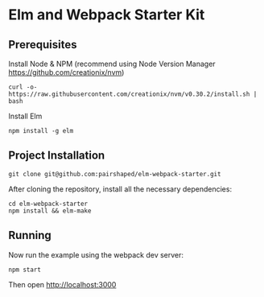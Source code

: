 # Elm and Webpack Starter Kit

## Prerequisites

Install Node & NPM (recommend using Node Version Manager https://github.com/creationix/nvm)
```
curl -o- https://raw.githubusercontent.com/creationix/nvm/v0.30.2/install.sh | bash
```

Install Elm
```
npm install -g elm
```

## Project Installation

```
git clone git@github.com:pairshaped/elm-webpack-starter.git
```

After cloning the repository, install all the necessary dependencies:

```
cd elm-webpack-starter
npm install && elm-make
```

## Running

Now run the example using the webpack dev server:

```
npm start
```

Then open [http://localhost:3000](http://localhost:3000)
